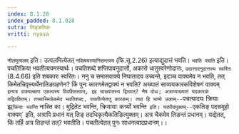```yaml
---
index: 8.1.28
index_padded: 8.1.028
sutra: तिङ्ङतिङः
vritti: nyasa

---
```

`नीलमुत्पलम्` इति। उत्पलमित्येतत् `नव्विषयस्यानिसन्तस्य` (फि.सू.2.26) इत्याद्युदात्तं भवति। `भवति पचति` इति। पचतिक्रिया भवतीत्ययमस्यार्थः। पचतिशब्दे शप्तिपावनुदात्तौ, अकारो धातुस्वरेणोदात्तः, `उदात्तादनुदात्तस्य स्वरितः` (8.4.66) इति शबकारः स्वरितः। ननु च समासवाक्ये निघातादय उच्यन्ते, इदञ्च वाक्यमेव न भवति, तत् किमेतन्निवृत्त्यर्थेनातिङग्रहणेन? किं पुनः कारणमेतद्वाक्यं न भवति? अख्यातं साव्ययकारकविशेषणं वाक्यम्` इत्यत्र वाक्यलक्षण एकत्वस्य विवक्षितत्वात्, इह चाख्यातस्य द्वित्वात्? नैष दोधः; अत्राप्याख्यातं यदकारकं तद्विवक्षितम्। तच्चास्मिन्नेकमेव भवतिशब्दः, पचतीत्येतत्तु कारकम्। तथा हि भाष्ये उक्तम्--`पचत्यादयः क्रियाः झ्र्`क्रियाः भवन्ति` नास्ति का। मुद्रितेट भवन्ति, क्रियायाः कर्त्र्यो भवन्ति` इति। यदपीदमुक्तम्--`एकतिङ् पदसमूहो वाक्यम्` इति, अत्रापि प्रधानं यत् तिङ् तदधिकृत्यैकतिङित्युक्तम्। अत्र चैकमेव तिङन्तं प्रधानम्। यद्येतत्, किं तर्हि अत्र तिङन्तं तत्? भवतीति। पचतीत्येतत् पुनः साधनत्वादप्रधानम्।।
